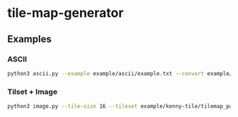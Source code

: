 # tile-map-generator

## Examples

### ASCII

```bash
python3 ascii.py --example example/ascii/example.txt --convert example/ascii/convert1.txt --ignore-corners
```

### Tilset + Image

```bash
python3 image.py --tile-size 16 --tileset example/kenny-tile/tilemap_packed.png --example example/kenny-tile/solid-layer.png
```
